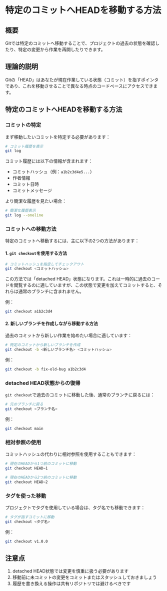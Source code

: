 # 特定のコミットへHEADを移動する方法

## 概要
Gitでは特定のコミットへ移動することで、プロジェクトの過去の状態を確認したり、特定の変更から作業を再開したりできます。

## 理論的説明
Gitの「HEAD」はあなたが現在作業している状態（コミット）を指すポインタであり、これを移動させることで異なる時点のコードベースにアクセスできます。

## 特定のコミットへHEADを移動する方法

### コミットの特定

まず移動したいコミットを特定する必要があります：

```bash
# コミット履歴を表示
git log
```

コミット履歴には以下の情報が含まれます：
- コミットハッシュ（例：`a1b2c3d4e5...`）
- 作者情報
- コミット日時
- コミットメッセージ

より簡潔な履歴を見たい場合：

```bash
# 簡潔な履歴表示
git log --oneline
```

### コミットへの移動方法

特定のコミットへ移動するには、主に以下の2つの方法があります：

#### 1. `git checkout`を使用する方法

```bash
# コミットハッシュを指定してチェックアウト
git checkout <コミットハッシュ>
```

この方法では「detached HEAD」状態になります。これは一時的に過去のコードを閲覧するのに適していますが、この状態で変更を加えてコミットすると、それらは通常のブランチに含まれません。

例：
```bash
git checkout a1b2c3d4
```

#### 2. 新しいブランチを作成しながら移動する方法

過去のコミットから新しい作業を始めたい場合に適しています：

```bash
# 特定のコミットから新しいブランチを作成
git checkout -b <新しいブランチ名> <コミットハッシュ>
```

例：
```bash
git checkout -b fix-old-bug a1b2c3d4
```

### detached HEAD状態からの復帰

`git checkout`で過去のコミットに移動した後、通常のブランチに戻るには：

```bash
# 元のブランチに戻る
git checkout <ブランチ名>
```

例：
```bash
git checkout main
```

### 相対参照の使用

コミットハッシュの代わりに相対参照を使用することもできます：

```bash
# 現在のHEADから1つ前のコミットに移動
git checkout HEAD~1

# 現在のHEADから2つ前のコミットに移動
git checkout HEAD~2
```

### タグを使った移動

プロジェクトでタグを使用している場合は、タグ名でも移動できます：

```bash
# タグが指すコミットに移動
git checkout <タグ名>
```

例：
```bash
git checkout v1.0.0
```

## 注意点

1. detached HEAD状態では変更を慎重に扱う必要があります
2. 移動前に未コミットの変更をコミットまたはスタッシュしておきましょう
3. 履歴を書き換える操作は共有リポジトリでは避けるべきです

